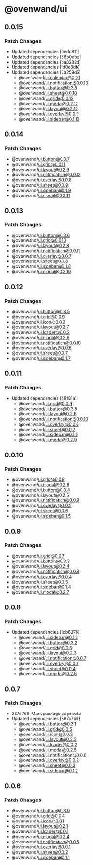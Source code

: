 # @ovenwand/ui

## 0.0.15

### Patch Changes

- Updated dependencies [0edc811]
- Updated dependencies [38b0dbe]
- Updated dependencies [ba8282d]
- Updated dependencies [fd0e8db]
- Updated dependencies [5b259d5]
  - @ovenwand/ui.calendar@0.0.1
  - @ovenwand/ui.notification@0.0.13
  - @ovenwand/ui.button@0.3.8
  - @ovenwand/ui.sheet@0.0.10
  - @ovenwand/ui.grid@0.0.12
  - @ovenwand/ui.modal@0.2.12
  - @ovenwand/ui.layout@0.2.10
  - @ovenwand/ui.overlay@0.0.9
  - @ovenwand/ui.sidebar@0.1.10

## 0.0.14

### Patch Changes

- @ovenwand/ui.button@0.3.7
- @ovenwand/ui.grid@0.0.11
- @ovenwand/ui.layout@0.2.9
- @ovenwand/ui.notification@0.0.12
- @ovenwand/ui.overlay@0.0.8
- @ovenwand/ui.sheet@0.0.9
- @ovenwand/ui.sidebar@0.1.9
- @ovenwand/ui.modal@0.2.11

## 0.0.13

### Patch Changes

- @ovenwand/ui.button@0.3.6
- @ovenwand/ui.grid@0.0.10
- @ovenwand/ui.layout@0.2.8
- @ovenwand/ui.notification@0.0.11
- @ovenwand/ui.overlay@0.0.7
- @ovenwand/ui.sheet@0.0.8
- @ovenwand/ui.sidebar@0.1.8
- @ovenwand/ui.modal@0.2.10

## 0.0.12

### Patch Changes

- @ovenwand/ui.button@0.3.5
- @ovenwand/ui.grid@0.0.9
- @ovenwand/ui.icon@0.0.2
- @ovenwand/ui.layout@0.2.7
- @ovenwand/ui.loader@0.0.2
- @ovenwand/ui.modal@0.2.9
- @ovenwand/ui.notification@0.0.10
- @ovenwand/ui.overlay@0.0.6
- @ovenwand/ui.sheet@0.0.7
- @ovenwand/ui.sidebar@0.1.7

## 0.0.11

### Patch Changes

- Updated dependencies [48f81a1]
  - @ovenwand/ui.grid@0.0.9
  - @ovenwand/ui.button@0.3.5
  - @ovenwand/ui.layout@0.2.6
  - @ovenwand/ui.notification@0.0.10
  - @ovenwand/ui.overlay@0.0.6
  - @ovenwand/ui.sheet@0.0.7
  - @ovenwand/ui.sidebar@0.1.6
  - @ovenwand/ui.modal@0.2.9

## 0.0.10

### Patch Changes

- @ovenwand/ui.grid@0.0.8
- @ovenwand/ui.modal@0.2.8
- @ovenwand/ui.button@0.3.4
- @ovenwand/ui.layout@0.2.5
- @ovenwand/ui.notification@0.0.9
- @ovenwand/ui.overlay@0.0.5
- @ovenwand/ui.sheet@0.0.6
- @ovenwand/ui.sidebar@0.1.5

## 0.0.9

### Patch Changes

- @ovenwand/ui.grid@0.0.7
- @ovenwand/ui.button@0.3.3
- @ovenwand/ui.layout@0.2.4
- @ovenwand/ui.notification@0.0.8
- @ovenwand/ui.overlay@0.0.4
- @ovenwand/ui.sheet@0.0.5
- @ovenwand/ui.sidebar@0.1.4
- @ovenwand/ui.modal@0.2.7

## 0.0.8

### Patch Changes

- Updated dependencies [1cb6276]
  - @ovenwand/ui.sidebar@0.1.3
  - @ovenwand/ui.button@0.3.2
  - @ovenwand/ui.grid@0.0.6
  - @ovenwand/ui.layout@0.2.3
  - @ovenwand/ui.notification@0.0.7
  - @ovenwand/ui.overlay@0.0.3
  - @ovenwand/ui.sheet@0.0.4
  - @ovenwand/ui.modal@0.2.6

## 0.0.7

### Patch Changes

- 387c766: Mark package as private
- Updated dependencies [387c766]
  - @ovenwand/ui.button@0.3.1
  - @ovenwand/ui.grid@0.0.5
  - @ovenwand/ui.icon@0.0.2
  - @ovenwand/ui.layout@0.2.2
  - @ovenwand/ui.loader@0.0.2
  - @ovenwand/ui.modal@0.2.5
  - @ovenwand/ui.notification@0.0.6
  - @ovenwand/ui.overlay@0.0.2
  - @ovenwand/ui.sheet@0.0.3
  - @ovenwand/ui.sidebar@0.1.2

## 0.0.6

### Patch Changes

- @ovenwand/ui.button@0.3.0
- @ovenwand/ui.grid@0.0.4
- @ovenwand/ui.icon@0.0.1
- @ovenwand/ui.layout@0.2.1
- @ovenwand/ui.loader@0.0.1
- @ovenwand/ui.modal@0.2.4
- @ovenwand/ui.notification@0.0.5
- @ovenwand/ui.overlay@0.0.1
- @ovenwand/ui.sheet@0.0.2
- @ovenwand/ui.sidebar@0.1.1
